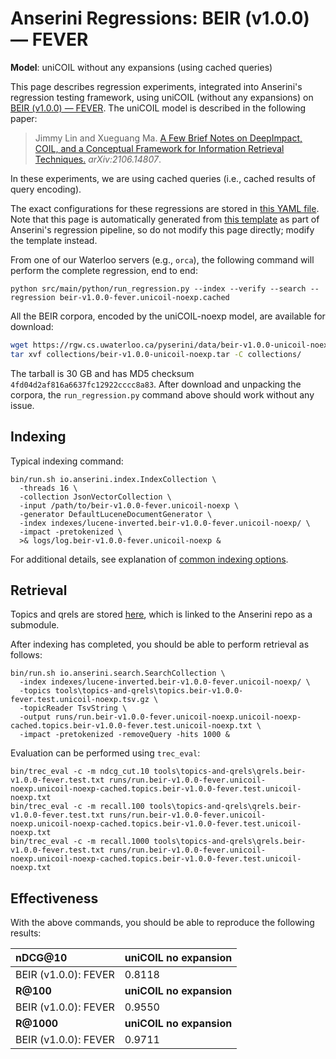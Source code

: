 # Anserini Regressions: BEIR (v1.0.0) &mdash; FEVER

**Model**: uniCOIL without any expansions (using cached queries)

This page describes regression experiments, integrated into Anserini's regression testing framework, using uniCOIL (without any expansions) on [BEIR (v1.0.0) &mdash; FEVER](http://beir.ai/).
The uniCOIL model is described in the following paper:

> Jimmy Lin and Xueguang Ma. [A Few Brief Notes on DeepImpact, COIL, and a Conceptual Framework for Information Retrieval Techniques.](https://arxiv.org/abs/2106.14807) _arXiv:2106.14807_.

In these experiments, we are using cached queries (i.e., cached results of query encoding).

The exact configurations for these regressions are stored in [this YAML file](../../src/main/resources/regression/beir-v1.0.0-fever.unicoil-noexp.cached.yaml).
Note that this page is automatically generated from [this template](../../src/main/resources/docgen/templates/beir-v1.0.0-fever.unicoil-noexp.cached.template) as part of Anserini's regression pipeline, so do not modify this page directly; modify the template instead.

From one of our Waterloo servers (e.g., `orca`), the following command will perform the complete regression, end to end:

```
python src/main/python/run_regression.py --index --verify --search --regression beir-v1.0.0-fever.unicoil-noexp.cached
```

All the BEIR corpora, encoded by the uniCOIL-noexp model, are available for download:

```bash
wget https://rgw.cs.uwaterloo.ca/pyserini/data/beir-v1.0.0-unicoil-noexp.tar -P collections/
tar xvf collections/beir-v1.0.0-unicoil-noexp.tar -C collections/
```

The tarball is 30 GB and has MD5 checksum `4fd04d2af816a6637fc12922cccc8a83`.
After download and unpacking the corpora, the `run_regression.py` command above should work without any issue.

## Indexing

Typical indexing command:

```
bin/run.sh io.anserini.index.IndexCollection \
  -threads 16 \
  -collection JsonVectorCollection \
  -input /path/to/beir-v1.0.0-fever.unicoil-noexp \
  -generator DefaultLuceneDocumentGenerator \
  -index indexes/lucene-inverted.beir-v1.0.0-fever.unicoil-noexp/ \
  -impact -pretokenized \
  >& logs/log.beir-v1.0.0-fever.unicoil-noexp &
```

For additional details, see explanation of [common indexing options](../../docs/common-indexing-options.md).

## Retrieval

Topics and qrels are stored [here](https://github.com/castorini/anserini-tools/tree/master/topics-and-qrels), which is linked to the Anserini repo as a submodule.

After indexing has completed, you should be able to perform retrieval as follows:

```
bin/run.sh io.anserini.search.SearchCollection \
  -index indexes/lucene-inverted.beir-v1.0.0-fever.unicoil-noexp/ \
  -topics tools\topics-and-qrels\topics.beir-v1.0.0-fever.test.unicoil-noexp.tsv.gz \
  -topicReader TsvString \
  -output runs/run.beir-v1.0.0-fever.unicoil-noexp.unicoil-noexp-cached.topics.beir-v1.0.0-fever.test.unicoil-noexp.txt \
  -impact -pretokenized -removeQuery -hits 1000 &
```

Evaluation can be performed using `trec_eval`:

```
bin/trec_eval -c -m ndcg_cut.10 tools\topics-and-qrels\qrels.beir-v1.0.0-fever.test.txt runs/run.beir-v1.0.0-fever.unicoil-noexp.unicoil-noexp-cached.topics.beir-v1.0.0-fever.test.unicoil-noexp.txt
bin/trec_eval -c -m recall.100 tools\topics-and-qrels\qrels.beir-v1.0.0-fever.test.txt runs/run.beir-v1.0.0-fever.unicoil-noexp.unicoil-noexp-cached.topics.beir-v1.0.0-fever.test.unicoil-noexp.txt
bin/trec_eval -c -m recall.1000 tools\topics-and-qrels\qrels.beir-v1.0.0-fever.test.txt runs/run.beir-v1.0.0-fever.unicoil-noexp.unicoil-noexp-cached.topics.beir-v1.0.0-fever.test.unicoil-noexp.txt
```

## Effectiveness

With the above commands, you should be able to reproduce the following results:

| **nDCG@10**                                                                                                  | **uniCOIL no expansion**|
|:-------------------------------------------------------------------------------------------------------------|-----------|
| BEIR (v1.0.0): FEVER                                                                                         | 0.8118    |
| **R@100**                                                                                                    | **uniCOIL no expansion**|
| BEIR (v1.0.0): FEVER                                                                                         | 0.9550    |
| **R@1000**                                                                                                   | **uniCOIL no expansion**|
| BEIR (v1.0.0): FEVER                                                                                         | 0.9711    |
